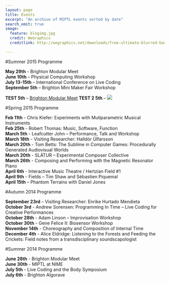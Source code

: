```yaml
---
layout: page
title: Events
excerpt: "An archive of MIPTL events sorted by date"
search_omit: true
image:
  feature: blogimg.jpg
  credit: WeGraphics
  creditlink: http://wegraphics.net/downloads/free-ultimate-blurred-background-pack/

---
```


#Summer 2015 Programme

**May 29th** - Brighton Modular Meet  
**June 10th** – Physical Computing Workshop  
**July 13-15th** – International Conference on Live Coding  
**September 5th** – Brighton Mini Maker Fair Workshop

**TEST 5th** – [Brighton Modular Meet](http://thormagnusson.github.io/miptl/blog/modular-meet/)
**TEST 2 5th** – ![]( {{site.url}}/blog/modular-meet)


#Spring 2015 Programme

**Feb 11th** - Chris Kiefer: Experiments with Mutiparametric Musical Instruments  
**Feb 25th** - Robert Thomas: Music, Software, Function  
**March 5th** - Leafcutter John – Performance, Talk and Workshop  
**March 18th** - Visiting Researcher: Halldór Úlfarsson  
**March 20th** - Tom Betts: The Sublime in Computer Games: Procedurally Generated Audiovisual Worlds  
**March 20th** - SLÁTUR – Experimental Composer Collective  
**March 26th** - Composing and Performing with the Magnetic Resonator Piano  
**April 6th** - Interactive Music Theatre / Hertzian Field #1  
**April 9th** - Fields – Tim Shaw and Sébastien Piquemal  
**April 15th** – Phantom Terrains with Daniel Jones

#Autumn 2014 Programme

**September 23rd** – Visiting Researcher: Enrike Hurtado Mendieta  
**October 3rd** - Andrew Sorensen: Programming In Time – Live Coding for Creative Performances  
**October 28th** - Adam Linson – Improvisation Workshop  
**October 30th** - Gene Felice II: Biosensor Workshop  
**November 14th** - Choreography and Composition of Internal Time  
**December 4th** - Alice Eldridge: Listening to the Forests and Feeding the Crickets: Field notes from a transdisciplinary soundscapologist  

#Summer 2014 Programme

**June 28th** - Brighton Modular Meet  
**June 30th** - MIPTL at NIME  
**July 5th** - Live Coding and the Body Symposium  
**July 6th** - Brighton Algorave

